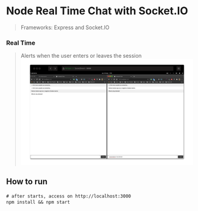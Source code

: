 # Node Real Time Chat with Socket.IO
> Frameworks: Express and Socket.IO

### Real Time
> Alerts when the user enters or leaves the session
![](.github/screenshot.png)

## How to run
```shell
# after starts, access on http://localhost:3000
npm install && npm start
```
